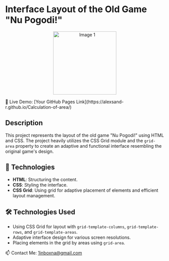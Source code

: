 # Interface Layout of the Old Game "Nu Pogodi!"

<p align="center">
  <img src="img/image1.png" alt="Image 1" width="200" height="200">

</p>
🔗 Live Demo:  [Your GitHub Pages Link](https://alexsand-r.github.io/Calculation-of-area/)

## Description
This project represents the layout of the old game "Nu Pogodi!" using HTML and CSS. The project heavily utilizes the CSS Grid module and the `grid-area` property to create an adaptive and functional interface resembling the original game's design.

## 🚀 Technologies
- **HTML**: Structuring the content.
- **CSS**: Styling the interface.
- **CSS Grid**: Using grid for adaptive placement of elements and efficient layout management.

## 🛠️ Technologies Used 
- Using CSS Grid for layout with `grid-template-columns`, `grid-template-rows`, and `grid-template-areas`.
- Adaptive interface design for various screen resolutions.
- Placing elements in the grid by areas using `grid-area`.



📫 Contact Me:
1inboxna@gmail.com
